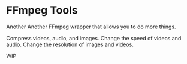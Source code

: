 # FFmpeg Tools

Another Another FFmpeg wrapper that allows you to do more things.

Compress videos, audio, and images.
Change the speed of videos and audio.
Change the resolution of images and videos.

WIP
